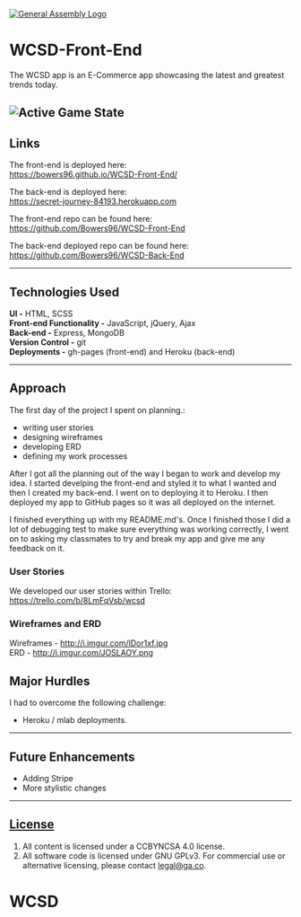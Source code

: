 [![General Assembly Logo](https://camo.githubusercontent.com/1a91b05b8f4d44b5bbfb83abac2b0996d8e26c92/687474703a2f2f692e696d6775722e636f6d2f6b6538555354712e706e67)](https://generalassemb.ly/education/web-development-immersive)

# WCSD-Front-End

The WCSD app is an E-Commerce app showcasing the latest and greatest trends today.

![Active Game State](http://i.imgur.com/vwsVABE.png)
---

## Links

The front-end is deployed here:<br>
https://bowers96.github.io/WCSD-Front-End/

The back-end is deployed here:<br>
https://secret-journey-84193.herokuapp.com

The front-end repo can be found here:<br>
https://github.com/Bowers96/WCSD-Front-End

The back-end deployed repo can be found here:<br>
https://github.com/Bowers96/WCSD-Back-End

---

## Technologies Used
**UI -** HTML, SCSS<br>
**Front-end Functionality -** JavaScript, jQuery, Ajax <br>
**Back-end -** Express, MongoDB <br>
**Version Control -** git <br>
**Deployments -** gh-pages (front-end) and Heroku (back-end)

---

## Approach
The first day of the project I spent on planning.:
- writing user stories
- designing wireframes
- developing ERD
- defining my work processes

After I got all the planning out of the way I began to work and develop my idea. I started develping the front-end and styled it to what I wanted and then I created my back-end. I went on to deploying it to Heroku. I then deployed my app to GitHub pages so it was all deployed on the internet.

I finished everything up with my README.md's. Once I finished those I did a lot of debugging test to make sure everything was working correctly, I went on to asking my classmates to try and break my app and give me any feedback on it.

### User Stories
We developed our user stories within Trello:<br>
https://trello.com/b/8LmFqVsb/wcsd

### Wireframes and ERD
Wireframes - http://i.imgur.com/lDor1xf.jpg  <br>
ERD - http://i.imgur.com/JOSLAOY.png

## Major Hurdles
I had to overcome the following challenge:
- Heroku / mlab deployments.

---

## Future Enhancements
- Adding Stripe
- More stylistic changes


---

## [License](LICENSE)

1.  All content is licensed under a CC­BY­NC­SA 4.0 license.
1.  All software code is licensed under GNU GPLv3. For commercial use or
    alternative licensing, please contact legal@ga.co.
# WCSD
